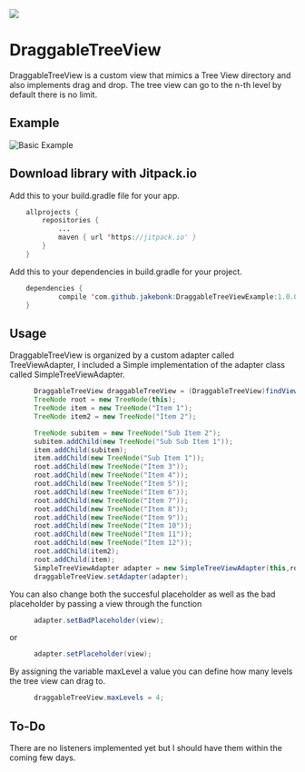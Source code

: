 [![](https://jitpack.io/v/jakebonk/DraggableTreeViewExample.svg)](https://jitpack.io/#jakebonk/DraggableTreeViewExample)

# DraggableTreeView
DraggableTreeView is a custom view that mimics a Tree View directory and also implements drag and drop. The tree view can go to the n-th level by default there is no limit.

## Example

![Basic Example](https://thumbs.gfycat.com/ConfusedPerkyDwarfmongoose-size_restricted.gif)

## Download library with Jitpack.io
Add this to your build.gradle file for your app.

```java
	allprojects {
		repositories {
			...
			maven { url 'https://jitpack.io' }
		}
	}
```

Add this to your dependencies in build.gradle for your project.

```java
	dependencies {
	        compile 'com.github.jakebonk:DraggableTreeViewExample:1.0.0'
	}
```
  
  ## Usage
  
  DraggableTreeView is organized by a custom adapter called TreeViewAdapter, I included a Simple implementation of the adapter class called SimpleTreeViewAdapter. 

```java
      DraggableTreeView draggableTreeView = (DraggableTreeView)findViewById(R.id.dtv);
      TreeNode root = new TreeNode(this);
      TreeNode item = new TreeNode("Item 1");
      TreeNode item2 = new TreeNode("Item 2");

      TreeNode subitem = new TreeNode("Sub Item 2");
      subitem.addChild(new TreeNode("Sub Sub Item 1"));
      item.addChild(subitem);
      item.addChild(new TreeNode("Sub Item 1"));
      root.addChild(new TreeNode("Item 3"));
      root.addChild(new TreeNode("Item 4"));
      root.addChild(new TreeNode("Item 5"));
      root.addChild(new TreeNode("Item 6"));
      root.addChild(new TreeNode("Item 7"));
      root.addChild(new TreeNode("Item 8"));
      root.addChild(new TreeNode("Item 9"));
      root.addChild(new TreeNode("Item 10"));
      root.addChild(new TreeNode("Item 11"));
      root.addChild(new TreeNode("Item 12"));
      root.addChild(item2);
      root.addChild(item);
      SimpleTreeViewAdapter adapter = new SimpleTreeViewAdapter(this,root);
      draggableTreeView.setAdapter(adapter);
```

You can also change both the succesful placeholder as well as the bad placeholder by passing a view through the function 

```java
      adapter.setBadPlaceholder(view);
```
or
```java
      adapter.setPlaceholder(view);      
```

By assigning the variable maxLevel a value you can define how many levels the tree view can drag to.
```java
      draggableTreeView.maxLevels = 4;     
```

## To-Do

There are no listeners implemented yet but I should have them within the coming few days.


  
